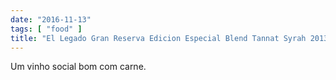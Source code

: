 ```yaml
---
date: "2016-11-13"
tags: [ "food" ]
title: "El Legado Gran Reserva Edicion Especial Blend Tannat Syrah 2013"
---
```

Um vinho social bom com carne.
